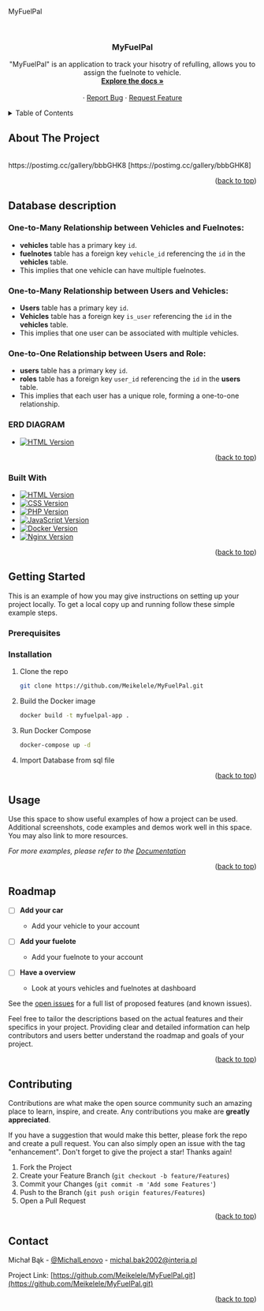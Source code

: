 <a name="readme-top">MyFuelPal</a>

<!-- PROJECT LOGO -->
<br />
<div align="center">
<h3 align="center">MyFuelPal</h3>

  <p align="center">
    "MyFuelPal" is an application to track your hisotry of refulling, allows you to assign the fuelnote to vehicle.
    <br />
    <a href="https://github.com/Meikelele/MyFuelPal.git"><strong>Explore the docs »</strong></a>
    <br />
    <br />
    ·
    <a href="https://github.com/Meikelele/MyFuelPal.git/issues">Report Bug</a>
    ·
    <a href="https://github.com/Meikelele/MyFuelPal.git/issues">Request Feature</a>
  </p>
</div>

<!-- TABLE OF CONTENTS -->
<details>
  <summary>Table of Contents</summary>
  <ol>
    <li>
      <a href="#about-the-project">About The Project</a>
      <ul>
        <li><a href="#built-with">Built With</a></li>
        <li><a href="#database-description">Database description</a></li>
      </ul>
    </li>
    <li>
      <a href="#getting-started">Getting Started</a>
      <ul>
        <li><a href="#prerequisites">Prerequisites</a></li>
        <li><a href="#installation">Installation</a></li>
      </ul>
    </li>
    <li><a href="#usage">Usage</a></li>
    <li><a href="#roadmap">Roadmap</a></li>
    <li><a href="#contributing">Contributing</a></li>
    <li><a href="#contact">Contact</a></li>
    
  </ol>
</details>

<!-- ABOUT THE PROJECT -->

## About The Project

<br>
https://postimg.cc/gallery/bbbGHK8 [https://postimg.cc/gallery/bbbGHK8]


<p align="right">(<a href="#readme-top">back to top</a>)</p>

## Database description

### One-to-Many Relationship between Vehicles and Fuelnotes:

- **vehicles** table has a primary key `id`.
- **fuelnotes** table has a foreign key `vehicle_id` referencing the `id` in the **vehicles** table.
- This implies that one vehicle can have multiple fuelnotes.

### One-to-Many Relationship between Users and Vehicles:

- **Users** table has a primary key `id`.
- **Vehicles** table has a foreign key `is_user` referencing the `id` in the **vehicles** table.
- This implies that one user can be associated with multiple vehicles.

### One-to-One Relationship between Users and Role:

- **users** table has a primary key `id`.
- **roles** table has a foreign key `user_id` referencing the `id` in the **users** table.
- This implies that each user has a unique role, forming a one-to-one relationship.

### ERD DIAGRAM

- [![HTML Version](https://img.shields.io/badge/HTML-5-orange)](https://developer.mozilla.org/en-US/docs/Web/Guide/HTML/HTML5)

<p align="right">(<a href="#readme-top">back to top</a>)</p>

### Built With

- [![HTML Version](https://img.shields.io/badge/HTML-5-orange)](https://developer.mozilla.org/en-US/docs/Web/Guide/HTML/HTML5)
- [![CSS Version](https://img.shields.io/badge/CSS-3-blue)](https://developer.mozilla.org/en-US/docs/Web/CSS)
- [![PHP Version](https://img.shields.io/badge/PHP-v8.2.11-blue)](https://www.php.net/)
- [![JavaScript Version](https://img.shields.io/badge/JavaScript-ES6-yellow)](https://developer.mozilla.org/en-US/docs/Web/JavaScript)
- [![Docker Version](https://img.shields.io/badge/Docker-latest-blue)](https://www.docker.com/)
- [![Nginx Version](https://img.shields.io/badge/Nginx-1.17.8--alpine-brightgreen)](https://nginx.org/)

<p align="right">(<a href="#readme-top">back to top</a>)</p>

<!-- GETTING STARTED -->

## Getting Started

This is an example of how you may give instructions on setting up your project locally.
To get a local copy up and running follow these simple example steps.

### Prerequisites

### Installation

1. Clone the repo
   ```sh
   git clone https://github.com/Meikelele/MyFuelPal.git
   ```
2. Build the Docker image
   ```sh
   docker build -t myfuelpal-app .
   ```
3. Run Docker Compose
   ```sh
   docker-compose up -d
   ```
4. Import Database from sql file

<p align="right">(<a href="#readme-top">back to top</a>)</p>

<!-- USAGE EXAMPLES -->

## Usage

Use this space to show useful examples of how a project can be used. Additional screenshots, code examples and demos work well in this space. You may also link to more resources.

_For more examples, please refer to the [Documentation](https://example.com)_

<p align="right">(<a href="#readme-top">back to top</a>)</p>

<!-- ROADMAP -->

## Roadmap

- [ ] **Add your car**

  - Add your vehicle to your account

- [ ] **Add your fuelote**

  - Add your fuelnote to your account

- [ ] **Have a overview**

  - Look at yours vehicles and fuelnotes at dashboard

See the [open issues](https://github.com/Meikelele/MyFuelPal.git\issues) for a full list of proposed features (and known issues).

Feel free to tailor the descriptions based on the actual features and their specifics in your project. Providing clear and detailed information can help contributors and users better understand the roadmap and goals of your project.

<p align="right">(<a href="#readme-top">back to top</a>)</p>

<!-- CONTRIBUTING -->

## Contributing

Contributions are what make the open source community such an amazing place to learn, inspire, and create. Any contributions you make are **greatly appreciated**.

If you have a suggestion that would make this better, please fork the repo and create a pull request. You can also simply open an issue with the tag "enhancement".
Don't forget to give the project a star! Thanks again!

1. Fork the Project
2. Create your Feature Branch (`git checkout -b feature/Features`)
3. Commit your Changes (`git commit -m 'Add some Features'`)
4. Push to the Branch (`git push origin features/Features`)
5. Open a Pull Request

<p align="right">(<a href="#readme-top">back to top</a>)</p>

<!-- CONTACT -->

## Contact

Michał Bąk - [@MichalLenovo](https://twitter.com/@MichalLenovo) - michal.bak2002@interia.pl

Project Link: [https://github.com/Meikelele/MyFuelPal.git](https://github.com/Meikelele/MyFuelPal.git)

<p align="right">(<a href="#readme-top">back to top</a>)</p>
